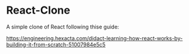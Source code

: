 # React-Clone
A simple clone of React following thise guide:

https://engineering.hexacta.com/didact-learning-how-react-works-by-building-it-from-scratch-51007984e5c5

